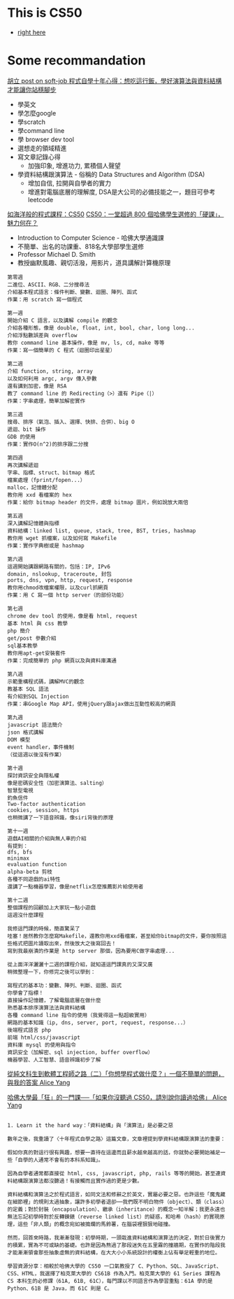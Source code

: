 # This is CS50

* [right here](https://cs50.harvard.edu/summer/2020/)

# Some recommandation

[胡立 post on soft-job 程式自學十年心得：想吃這行飯，學好演算法與資料結構才能讓你站穩腳步](https://buzzorange.com/techorange/2016/04/13/self-study-program-with-datastructure-and-algorithm/?fbclid=IwAR3SOyZsk5kDoGz1Svi4dQha4HFoJO3M25WHexNhpKW6FSh-p6Hzy2mZ7Dc)

* 學英文
* 學怎麼google
* 學scratch
* 學command line
* 學 browser dev tool
* 選想走的領域精進
* 寫文章記錄心得
  + 加強印象, 增進功力, 累積個人聲望
* 學資料結構跟演算法 - 俗稱的 Data Structures and Algorithm (DSA)
  + 增加自信, 拉開與自學者的實力
  + 增進對電腦底層的理解度, DSA是大公司的必備技能之一，題目可參考leetcode

[如海洋般的程式課程：CS50](http://huli.logdown.com/posts/687027)
[CS50：一堂超過 800 個哈佛學生選修的「硬課」，魅力何在？](https://www.inside.com.tw/article/4209-harvard-cs50)

* Introduction to Computer Science - 哈佛大學通識課
* 不簡單、出名的功課重、818名大學部學生選修
* Professor Michael D. Smith
* 教授幽默風趣、親切活潑，用影片，道具講解計算機原理

``` 
第零週
二進位、ASCII、RGB、二分搜尋法
介紹基本程式語言：條件判斷、變數、迴圈、陣列、函式
作業：用 scratch 寫一個程式

第一週
開始介紹 C 語言，以及講解 compile 的觀念
介紹各種形態，像是 double, float, int, bool, char, long long...
介紹浮點數誤差與 overflow
教你 command line 基本操作，像是 mv, ls, cd, make 等等
作業：寫一個簡單的 C 程式（迴圈印出星星）

第二週
介紹 function, string, array
以及如何利用 argc, argv 傳入參數
還有講到加密，像是 RSA
教了 command line 的 Redirecting（>）還有 Pipe（|）
作業：字串處理，簡單加解密實作

第三週
搜尋、排序（氣泡、插入、選擇、快排、合併）、big O
遞迴、bit 操作
GDB 的使用
作業：實作O(n^2)的排序跟二分搜

第四週
再次講解遞迴
字串、指標、struct、bitmap 格式
檔案處理（fprint/fopen...）
malloc，記憶體分配
教你用 xxd 看檔案的 hex
作業：給你 bitmap header 的文件，處理 bitmap 圖片，例如說放大兩倍

第五週
深入講解記憶體與指標
資料結構：linked list, queue, stack, tree, BST, tries, hashmap
教你用 wget 抓檔案，以及如何寫 Makefile
作業：實作字典樹或是 hashmap

第六週
這週開始講跟網路有關的，包括：IP, IPv6
domain, nslookup, traceroute, 封包
ports, dns, vpn, http, request, response
教你用chmod改檔案權限，以及curl抓網頁
作業：用 C 寫一個 http server（的部份功能）

第七週
chrome dev tool 的使用，像是看 html, request
基本 html 與 css 教學
php 簡介
get/post 參數介紹
sql基本教學
教你用apt-get安裝套件
作業：完成簡單的 php 網頁以及與資料庫溝通

第八週
示範重構程式碼，講解MVC的觀念
教基本 SQL 語法
有介紹到SQL Injection
作業：串Google Map API，使用jQuery跟ajax做出互動性較高的網頁

第九週
javascript 語法簡介
json 格式講解
DOM 模型
event handler，事件機制
（從這週以後沒有作業）

第十週
探討資訊安全與隱私權
像是密碼安全性（加密演算法、salting）
智慧型電視
釣魚信件
Two-factor authentication
cookies, session, https
也稍微講了一下語音辨識，像siri背後的原理

第十一週
遊戲AI相關的介紹與無人車的介紹
有提到：
dfs, bfs
minimax
evaluation function
alpha-beta 剪枝
各種不同遊戲的ai特性
還講了一點機器學習，像是netflix怎麼推薦影片給使用者

第十二週
整個課程的回顧加上大家玩一點小遊戲
這週沒什麼課程

我修這門課的時候，簡直驚呆了
哇塞！居然教你怎麼寫Makefile，還教你用xxd看檔案，甚至給你bitmap的文件，要你按照這些格式把圖片讀取出來，然後放大之後寫回去！
寫到我最崩潰的作業是 http server 那個，因為要用C做字串處理...

從上面洋洋灑灑十二週的課程介紹，就知道這門課真的又深又廣
稍微整理一下，你修完之後可以學到：

寫程式的基本功：變數、陣列、判斷、迴圈、函式
你學會了指標！
直接操作記憶體，了解電腦底層在做什麼
熟悉基本排序演算法法與資料結構
各種 command line 指令的使用（我覺得這一點超級實用）
網路的基本知識（ip, dns, server, port, request, response...）
後端程式語言 php
前端 html/css/javascript
資料庫 mysql 的使用與指令
資訊安全（加解密、sql injection, buffer overflow）
機器學習、人工智慧、語音辨識初步了解

```

[從純文科生到軟體工程師之路（二）「你想學程式做什麼？」一個不簡單的問題，與我的答案 Alice Yang](https://crossing.cw.com.tw/amp/article/12689?fbclid=IwAR0qDK8DG_kJjPhd2G33OyRgsZxrL9k1_wr_ESZi6L7SkyZHWkdArORFiEE)

[哈佛大學最「狂」的一門課──「如果你沒聽過 CS50，請別說你讀過哈佛」 Alice Yang](https://crossing.cw.com.tw/article/7200)

``` 

1. Learn it the hard way：「資料結構」與「演算法」是必要之惡

數年之後，我重讀了〈十年程式自學之路〉這篇文章，文章裡提到學資料結構跟演算法的重要：

假如你真的對這行很有興趣，想要一直待在這邊而且薪水越來越高的話，你就勢必要開始補足一些「自學的人通常不會有的本科系知識」。

因為自學者通常都直接從 html, css, javascript, php, rails 等等的開始，甚至連資料結構跟演算法都沒聽過！有接觸而且實作過的更是少數。

資料結構和演算法之於程式語言，如同文法和修辭之於英文，實屬必要之惡。也許這些「魔鬼藏在細節裡」的規則太過抽象，讓許多初學者退卻──我們既不明白物件（object）、類（class）的定義；對於封裝（encapsulation）、繼承（inheritance）的概念一知半解；我更永遠也無法忘記初學時對於反轉鍊錶（reverse linked list）的疑惑，和哈希（hash）的實現原理，這些「非人類」的概念宛如被搗爛的馬鈴薯，在腦袋裡狠狠地碰撞。

然而，回首來時路，我漸漸發現：初學時期，一頭栽進資料結構和演算法的決定，對於日後實力的積累，實為不可或缺的基礎。也許是因為熬過了那段迷失在五里霧的撞牆期，在實作的階段我才能漸漸領會那些抽象虛無的資料結構，在大大小小系統設計的權衡上佔有舉足輕重的地位。

學習資源分享：相較於哈佛大學的 CS50 一口氣教授了 C、Python、SQL、JavaScript、CSS、HTML，我選擇了柏克萊大學的 CS61B 作為入門。柏克萊大學的 61 Series 課程為 CS 本科生的必修課（61A, 61B, 61C），每門課以不同語言作為學習重點：61A 學的是Python、61B 是 Java，而 61C 則是 C。

```
